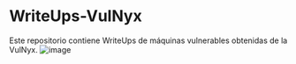 # WriteUps-VulNyx
Este repositorio contiene WriteUps de máquinas vulnerables obtenidas de la VulNyx.
![image](https://github.com/haw441kings/WriteUps-VulNyx/assets/136659799/0577d9b0-a58d-4881-915b-ff4547e10f31)
